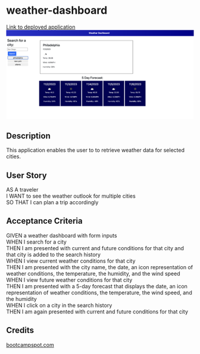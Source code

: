 # weather-dashboard
[Link to deployed application](https://mathilde-01.github.io/weather-dashboard/)  
![Application screenshot](./assets/img/weather-dashboard.png)  

## Description
This application enables the user to to retrieve weather data for selected cities.

## User Story
AS A traveler  
I WANT to see the weather outlook for multiple cities  
SO THAT I can plan a trip accordingly   

## Acceptance Criteria
GIVEN a weather dashboard with form inputs  
WHEN I search for a city  
THEN I am presented with current and future conditions for that city and that city is added to the search history  
WHEN I view current weather conditions for that city  
THEN I am presented with the city name, the date, an icon representation of weather conditions, the temperature, the humidity, and the wind speed  
WHEN I view future weather conditions for that city  
THEN I am presented with a 5-day forecast that displays the date, an icon representation of weather conditions, the temperature, the wind speed, and the humidity  
WHEN I click on a city in the search history  
THEN I am again presented with current and future conditions for that city  

## Credits  
[bootcampspot.com](https://bootcampspot.instructure.com/courses/4347/assignments/62275?module_item_id=1081419)  